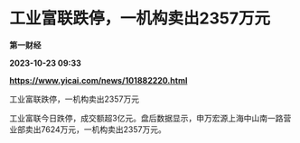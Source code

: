 # 工业富联跌停，一机构卖出2357万元
**第一财经**

**2023-10-23 09:33**

**https://www.yicai.com/news/101882220.html**

工业富联跌停，一机构卖出2357万元

工业富联今日跌停，成交额超3亿元。盘后数据显示，申万宏源上海中山南一路营业部卖出7624万元，一机构卖出2357万元。